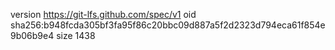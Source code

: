 version https://git-lfs.github.com/spec/v1
oid sha256:b948fcda305bf3fa95f86c20bbc09d887a5f2d2323d794eca61f854e9b06b9e4
size 1438
